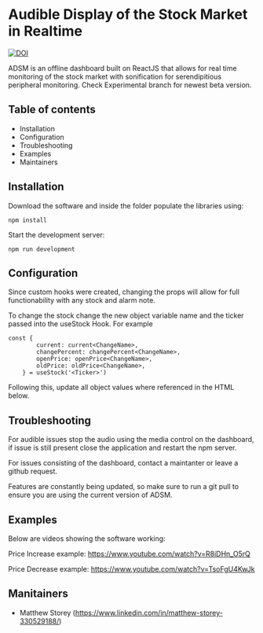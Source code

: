 
# Audible Display of the Stock Market in Realtime

[![DOI](https://zenodo.org/badge/599662599.svg)](https://zenodo.org/badge/latestdoi/599662599)


ADSM is an offline dashboard built on ReactJS that allows for real time monitoring of the stock market with sonification for serendipitious peripheral monitoring. Check Experimental branch for newest beta version.

## Table of contents

- Installation
- Configuration
- Troubleshooting
- Examples
- Maintainers


## Installation

Download the software and inside the folder populate the libraries using:

```
npm install
```

Start the development server:

```
npm run development
```


## Configuration

Since custom hooks were created, changing the props will allow for full functionability with any stock and alarm note.


To change the stock change the new object variable name and the ticker passed into the useStock Hook. For example

```
const {
		current: current<ChangeName>,
		changePercent: changePercent<ChangeName>,
		openPrice: openPrice<ChangeName>,
		oldPrice: oldPrice<ChangeName>,
	} = useStock('<Ticker>')

```

Following this, update all object values where referenced in the HTML below.

## Troubleshooting

For audible issues stop the audio using the media control on the dashboard, if issue is still present close the application and restart the npm server. 

For issues consisting of the dashboard, contact a maintanter or leave a github request.

Features are constantly being updated, so make sure to run a git pull to ensure you are using the current version of ADSM.

## Examples

Below are videos showing the software working:

Price Increase example:
https://www.youtube.com/watch?v=R8iDHn_O5rQ


Price Decrease example:
https://www.youtube.com/watch?v=TsoFgU4KwJk



## Manitainers

- Matthew Storey (https://www.linkedin.com/in/matthew-storey-330529188/)
